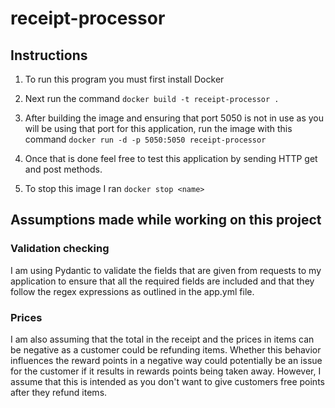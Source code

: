 # receipt-processor

## Instructions

1. To run this program you must first install Docker

2. Next run the command ```docker build -t receipt-processor . ```

3. After building the image and ensuring that port 5050 is not in use as you will be using that port for this application, run the image with this command ``` docker run -d -p 5050:5050 receipt-processor ```

4. Once that is done feel free to test this application by sending HTTP get and post methods.

5. To stop this image I ran ``` docker stop <name> ```

## Assumptions made while working on this project

### Validation checking
I am using Pydantic to validate the fields that are given from requests to my application to ensure that all the required fields are included and that they follow the regex expressions as outlined in the app.yml file.

### Prices
I am also assuming that the total in the receipt and the prices in items can be negative as a customer could be refunding items. Whether this behavior influences the reward points in a negative way could potentially be an issue for the customer if it results in rewards points being taken away.
However, I assume that this is intended as you don't want to give customers free points after they refund items.